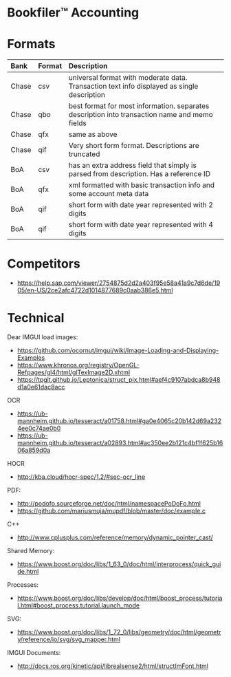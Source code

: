 # Bookfiler™ Accounting

# Formats

| Bank | Format | Description |
|:-- |:-- |:-- |
|Chase|csv|universal format with moderate data. Transaction text info displayed as single description |
|Chase|qbo|best format for most information. separates description into transaction name and memo fields|
|Chase|qfx|same as above|
|Chase|qif|Very short form format. Descriptions are truncated|
|BoA|csv|has an extra address field that simply is parsed from description. Has a reference ID|
|BoA|qfx|xml formatted with basic transaction info and some account meta data|
|BoA|qif|short form with date year represented with 2 digits|
|BoA|qif|short form with date year represented with 4 digits|

# Competitors

* https://help.sap.com/viewer/2754875d2d2a403f95e58a41a9c7d6de/1905/en-US/2ce2afc4722d1014877689c0aab386e5.html

# Technical
Dear IMGUI load images:
* https://github.com/ocornut/imgui/wiki/Image-Loading-and-Displaying-Examples
* https://www.khronos.org/registry/OpenGL-Refpages/gl4/html/glTexImage2D.xhtml
* https://tpgit.github.io/Leptonica/struct_pix.html#aef4c9107abdca8b948d1a0e61dac8acc

OCR
* https://ub-mannheim.github.io/tesseract/a01758.html#ga0e4065c20b142d69a2324ee0c74ae0b0
* https://ub-mannheim.github.io/tesseract/a02893.html#ac350ee2b121c4bf1f625b1606a859d0a

HOCR
* http://kba.cloud/hocr-spec/1.2/#sec-ocr_line

PDF:
* http://podofo.sourceforge.net/doc/html/namespacePoDoFo.html
* https://github.com/mariusmuja/mupdf/blob/master/doc/example.c

C++
* http://www.cplusplus.com/reference/memory/dynamic_pointer_cast/

Shared Memory:
* https://www.boost.org/doc/libs/1_63_0/doc/html/interprocess/quick_guide.html

Processes:
* https://www.boost.org/doc/libs/develop/doc/html/boost_process/tutorial.html#boost_process.tutorial.launch_mode

SVG:
* https://www.boost.org/doc/libs/1_72_0/libs/geometry/doc/html/geometry/reference/io/svg/svg_mapper.html

IMGUI Documents:
* http://docs.ros.org/kinetic/api/librealsense2/html/structImFont.html
